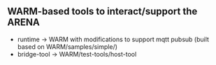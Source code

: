 ## WARM-based tools to interact/support the ARENA

* runtime -> WARM with modifications to support mqtt pubsub (built based on WARM/samples/simple/)
* bridge-tool -> WARM/test-tools/host-tool

